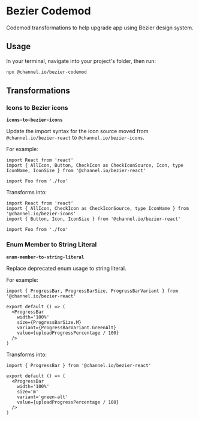 # Bezier Codemod

Codemod transformations to help upgrade app using Bezier design system.

## Usage

In your terminal, navigate into your project's folder, then run:

```bash
npx @channel.io/bezier-codemod
```

## Transformations

### Icons to Bezier icons

**`icons-to-bezier-icons`**

Update the import syntax for the icon source moved from `@channel.io/bezier-react` to `@channel.io/bezier-icons`.

For example:

```tsx
import React from 'react'
import { AllIcon, Button, CheckIcon as CheckIconSource, Icon, type IconName, IconSize } from '@channel.io/bezier-react'

import Foo from './foo'
```

Transforms into:

```tsx
import React from 'react'
import { AllIcon, CheckIcon as CheckIconSource, type IconName } from '@channel.io/bezier-icons'
import { Button, Icon, IconSize } from '@channel.io/bezier-react'

import Foo from './foo'
```

### Enum Member to String Literal

**`enum-member-to-string-literal`**

Replace deprecated enum usage to string literal.

For example:

```tsx
import { ProgressBar, ProgressBarSize, ProgressBarVariant } from '@channel.io/bezier-react'

export default () => (
  <ProgressBar
    width='100%'
    size={ProgressBarSize.M}
    variant={ProgressBarVariant.GreenAlt}
    value={uploadProgressPercentage / 100}
  />
)
```

Transforms into:

```tsx
import { ProgressBar } from '@channel.io/bezier-react'

export default () => (
  <ProgressBar
    width='100%'
    size='m'
    variant='green-alt'
    value={uploadProgressPercentage / 100}
  />
)
```
